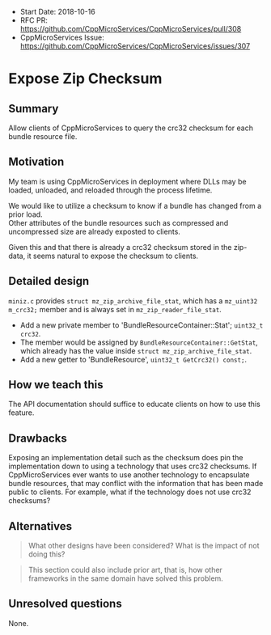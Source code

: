 - Start Date: 2018-10-16
- RFC PR: https://github.com/CppMicroServices/CppMicroServices/pull/308
- CppMicroServices Issue: https://github.com/CppMicroServices/CppMicroServices/issues/307

# Expose Zip Checksum

## Summary

Allow clients of CppMicroServices to query the crc32 checksum for each bundle resource file.

## Motivation

My team is using CppMicroServices in deployment where DLLs may be loaded, unloaded, and reloaded through the process lifetime. 

We would like to utilize a checksum to know if a bundle has changed from a prior load.  
Other attributes of the bundle resources such as compressed and uncompressed size are already exposted to clients.

Given this and that there is already a crc32 checksum stored in the zip-data, it seems natural to expose the checksum to clients.

## Detailed design

```miniz.c``` provides ```struct mz_zip_archive_file_stat```, which has a ```mz_uint32 m_crc32;``` member and is always set in ```mz_zip_reader_file_stat```.
- Add a new private member to 'BundleResourceContainer::Stat'; ```uint32_t crc32```.
- The member would be assigned by ```BundleResourceContainer::GetStat```, which already has the value inside ```struct mz_zip_archive_file_stat```.
- Add a new getter to 'BundleResource', ```uint32_t GetCrc32() const;```.

## How we teach this

The API documentation should suffice to educate clients on how to use this feature.

## Drawbacks

Exposing an implementation detail such as the checksum does pin the implementation down to using a technology that uses crc32 checksums. If CppMicroServices ever wants to use another technology to encapsulate bundle resources, that may conflict with the information that has been made public to clients. For example, what if the technology does not use crc32 checksums?

## Alternatives

> What other designs have been considered? What is the impact of not doing this?

> This section could also include prior art, that is, how other frameworks in the same domain have solved this problem.

## Unresolved questions

None.
